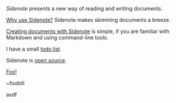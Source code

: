 *Sidenote* presents a new way of reading and writing documents.

[Why use Sidenote?](##why) Sidenote makes skimming documents a breeze.

[Creating documents with Sidenote](##creatingdocs) is simple, if you are familiar with Markdown and using command-line tools.

I have a small [todo list](##todo).

Sidenote is [open source](##opensource).

[Foo!](##foobill)

~foobill

asdf
